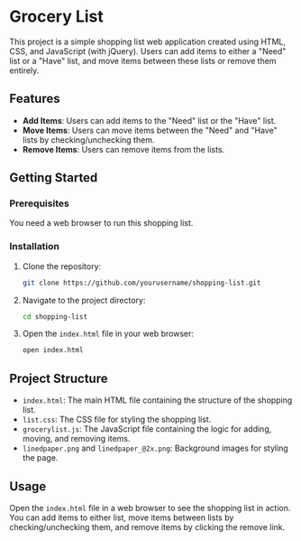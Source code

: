 # Grocery List

This project is a simple shopping list web application created using HTML, CSS, and JavaScript (with jQuery). Users can add items to either a "Need" list or a "Have" list, and move items between these lists or remove them entirely.

## Features

- **Add Items**: Users can add items to the "Need" list or the "Have" list.
- **Move Items**: Users can move items between the "Need" and "Have" lists by checking/unchecking them.
- **Remove Items**: Users can remove items from the lists.

## Getting Started

### Prerequisites

You need a web browser to run this shopping list.

### Installation

1. Clone the repository:

    ```bash
    git clone https://github.com/yourusername/shopping-list.git
    ```

2. Navigate to the project directory:

    ```bash
    cd shopping-list
    ```

3. Open the `index.html` file in your web browser:

    ```bash
    open index.html
    ```

## Project Structure

- `index.html`: The main HTML file containing the structure of the shopping list.
- `list.css`: The CSS file for styling the shopping list.
- `grocerylist.js`: The JavaScript file containing the logic for adding, moving, and removing items.
- `linedpaper.png` and `linedpaper_@2x.png`: Background images for styling the page.

## Usage

Open the `index.html` file in a web browser to see the shopping list in action. You can add items to either list, move items between lists by checking/unchecking them, and remove items by clicking the remove link.

